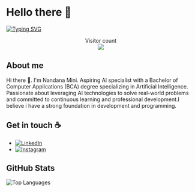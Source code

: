 # Hello there :wave:

[![Typing SVG](https://readme-typing-svg.demolab.com?font=Cormorant&weight=500&duration=2000&pause=1000&color=0CF711&center=true&vCenter=true&multiline=true&random=false&width=500&height=100&lines=NANDANA+MINI)](https://git.io/typing-svg)
<p align="center"> 
  Visitor count<br>
  <img src="https://profile-counter.glitch.me/{nandanamini}/count.svg" />
</p>

## About me

Hi there 👋. I'm Nandana Mini. Aspiring AI specialist with a Bachelor of Computer Applications (BCA) degree specializing in Artificial Intelligence. Passionate about leveraging AI technologies to solve real-world problems and committed to continuous learning and professional development.I believe i have a strong foundation in development and programming.
## Get in touch :coffee:
- [![LinkedIn](https://img.shields.io/badge/linkedin-%230077B5.svg?style=for-the-badge&logo=linkedin&logoColor=white)](https://www.linkedin.com/in/nandana-mini-1ba1b1246)
- [![Instagram](https://img.shields.io/badge/Instagram-%23E4405F.svg?style=for-the-badge&logo=Instagram&logoColor=white)](https://www.instagram.com/_.nandanaa/)

## GitHub Stats

<div style="display: flex; align-items: center;">
  <img src="https://github-readme-stats.vercel.app/api/top-langs/?username=nandanamini&layout=compact&theme=dracula" alt="Top Languages">
</div>
